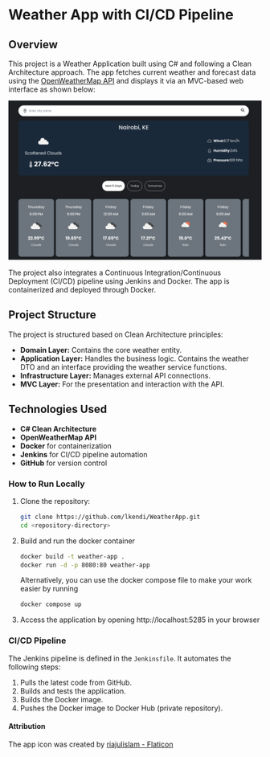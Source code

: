 # Weather App with CI/CD Pipeline

## Overview
This project is a Weather Application built using C# and following a Clean Architecture approach. The app fetches current weather and forecast data using the [OpenWeatherMap API](https://openweathermap.org/api) and displays it via an MVC-based web interface as shown below:

![app sceenshot](image.png)

The project also integrates a Continuous Integration/Continuous Deployment (CI/CD) pipeline using Jenkins and Docker. The app is containerized and deployed through Docker.

## Project Structure
The project is structured based on Clean Architecture principles:

- **Domain Layer:** Contains the core weather entity.
- **Application Layer:** Handles the business logic. Contains the weather DTO and an interface providing the weather service functions. 
- **Infrastructure Layer:** Manages external API connections.
- **MVC Layer:** For the presentation and interaction with the API.

## Technologies Used
- **C# Clean Architecture**
- **OpenWeatherMap API**
- **Docker** for containerization
- **Jenkins** for CI/CD pipeline automation
- **GitHub** for version control

### How to Run Locally
1. Clone the repository:
   ```bash
   git clone https://github.com/lkendi/WeatherApp.git
   cd <repository-directory>
     ```
2. Build and run the docker container
    ```bash
    docker build -t weather-app .
    docker run -d -p 8080:80 weather-app
    ```
    Alternatively, you can use the docker compose file to make your work easier by running
    ```bash
    docker compose up
    ```
3. Access the application by opening http://localhost:5285 in your browser

### CI/CD Pipeline

The Jenkins pipeline is defined in the `Jenkinsfile`. It automates the following steps:

1.  Pulls the latest code from GitHub.
2.  Builds and tests the application.
3.  Builds the Docker image.
4.  Pushes the Docker image to Docker Hub (private repository).


#### Attribution
The app icon was created by [riajulislam - Flaticon](https://www.flaticon.com/authors/riajulislam) 